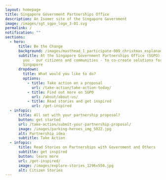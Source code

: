 ```yaml
---
layout: homepage
title: Singapore Government Partnerships Office
description: An Isomer site of the Singapore Government
image: /images/sgt_sgpo_logo_3-01.svg
permalink: /
notification: ""
sections:
  - hero:
      title: Be the Change
      background: /images/masthead_1_participate-009_christmas_esplanadewaterfront.jpg
      subtitle: At the Singapore Government Partnerships Office (SGPO), we work with
        you - our citizens and communities - to co-create solutions for a better
        Singapore
      dropdown:
        title: What would you like to do?
        options:
          - title: Take action on a proposal
            url: /take-action/take-action-today/
          - title: Find out more on SGPO
            url: /about/about-us/
          - title: Read stories and get inspired
            url: /get-inspired
  - infopic:
      title: All set with your partnership proposal?
      button: get started
      url: /take-action/submit-your-partnership-proposal/
      image: /images/parking-heroes_img_5022.jpg
      alt: Partnership idea
      subtitle: Take Action
  - infopic:
      title: Read Stories on Partnerships with Government and Others
      subtitle: get inspired
      button: learn more
      url: /get-inspired/
      image: /images/explore-stories_1296x550.jpg
      alt: Citizen Stories
---
```

